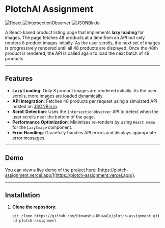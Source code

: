 # PlotchAI Assignment

![React](https://img.shields.io/badge/React-18.x-blue)
![IntersectionObserver](https://img.shields.io/badge/IntersectionObserver-API-green)
![JSONBin.io](https://img.shields.io/badge/API-JSONBin.io-orange)

A React-based product listing page that implements **lazy loading** for images. The page fetches 48 products at a time from an API but only renders 8 product images initially. As the user scrolls, the next set of images is progressively rendered until all 48 products are displayed. Once the 48th product is rendered, the API is called again to load the next batch of 48 products.

---

## Features

- **Lazy Loading**: Only 8 product images are rendered initially. As the user scrolls, more images are loaded dynamically.
- **API Integration**: Fetches 48 products per request using a simulated API hosted on [JSONBin.io](https://jsonbin.io/).
- **Scroll Detection**: Uses the `IntersectionObserver` API to detect when the user scrolls near the bottom of the page.
- **Performance Optimization**: Minimizes re-renders by using `React.memo` for the `LazyImage` component.
- **Error Handling**: Gracefully handles API errors and displays appropriate error messages.

---

## Demo

You can view a live demo of the project here: [https://plotch-assignment.vercel.app/](https://plotch-assignment.vercel.app/).

---

## Installation

1. **Clone the repository**:
   ```bash
   git clone https://github.com/Himanshu-Dhawale/plotch-assignment.git
   cd plotch-assignment

